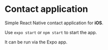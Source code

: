 # Contact application

Simple React Native contact application for **iOS**. 

Use `expo start` or `npm start` to start the app.

It can be run via the Expo app. 
